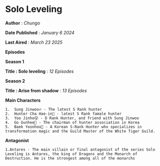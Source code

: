 # Solo Leveling
**Author** 
   : *Chungo*
   
**Date Published**
      : *January 6 2024*

**Last Aired**
      : *March 23 2025*
      
**Episodes**

  **Season 1** 
  
  **Title : Solo leveling**
      :  *12 Episodes*
      
 **Season 2**
 
 **Title : Arise from shadow**
      :  *13 Episodes*

**Main Characters**

    1.  Sung Jinwoo🔥 - The latest S Rank hunter
    2.  Hunter Cha Hae-in🥵 - latest S Rank famale hunter
    3.  Yoo Jinho😲 - D Rank Hunter, and friend with Sung Jinwoo
    4.  Go Gunhee💪 - The chairman of hunter association in Korea
    5.  Baek Yoonhoo🐺 - A Korean S-Rank Hunter who specializes in transformation magic and the Guild Master of the White Tiger Guild.
    
**Antagonist**

    1.Antares - The main villain or final antagonist of the series Solo Leveling is Antares, the king of Dragons and the Monarch of Destruction. He is the strongest among all of the monarchs



